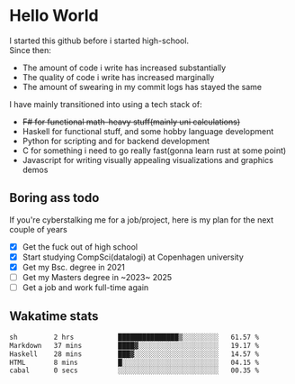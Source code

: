 # Hello World

I started this github before i started high-school.  
Since then:
- The amount of code i write has increased substantially
- The quality of code i write has increased marginally
- The amount of swearing in my commit logs has stayed the same

I have mainly transitioned into using a tech stack of:
- ~~F# for functional math-heavy stuff(mainly uni calculations)~~
- Haskell for functional stuff, and some hobby language development
- Python for scripting and for backend development
- C for something i need to go really fast(gonna learn rust at some point)
- Javascript for writing visually appealing visualizations and graphics demos

## Boring ass todo
If you're cyberstalking me for a job/project, here is my plan for the next couple of years
- [x] Get the fuck out of high school
- [x] Start studying CompSci(datalogi) at Copenhagen university
- [x] Get my Bsc. degree in 2021
- [ ] Get my Masters degree in ~2023~ 2025
- [ ] Get a job and work full-time again

## Wakatime stats
<!--START_SECTION:waka-->

```txt
sh         2 hrs           ███████████████▒░░░░░░░░░   61.57 %
Markdown   37 mins         ████▓░░░░░░░░░░░░░░░░░░░░   19.17 %
Haskell    28 mins         ███▓░░░░░░░░░░░░░░░░░░░░░   14.57 %
HTML       8 mins          █░░░░░░░░░░░░░░░░░░░░░░░░   04.15 %
cabal      0 secs          ░░░░░░░░░░░░░░░░░░░░░░░░░   00.35 %
```

<!--END_SECTION:waka-->
